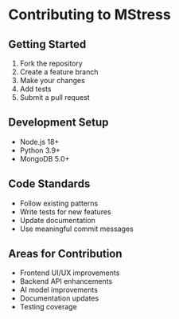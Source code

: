 # Contributing to MStress

## Getting Started
1. Fork the repository
2. Create a feature branch
3. Make your changes
4. Add tests
5. Submit a pull request

## Development Setup
- Node.js 18+
- Python 3.9+
- MongoDB 5.0+

## Code Standards
- Follow existing patterns
- Write tests for new features
- Update documentation
- Use meaningful commit messages

## Areas for Contribution
- Frontend UI/UX improvements
- Backend API enhancements
- AI model improvements
- Documentation updates
- Testing coverage
